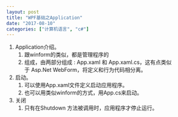 ```yaml
---
layout: post
title: "WPF基础之Application"
date: "2017-08-10"
categories: ["计算机语言", "c#"]
---
```


1. Application介绍。
    1. 跟winform的类似，都是管理程序的
    2. 组成，由两部分组成 : App.xaml 和 App.xaml.cs，这有点类似于 Asp.Net WebForm，将定义和行为代码相分离。
2. 启动。
    1. 可以使用App.xaml文件定义启动应用程序。
    2. 也可以用类似winform的方式，用App.cs来启动。
3. 关闭
    1. 只有在Shutdown 方法被调用时，应用程序才停止运行。

